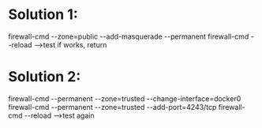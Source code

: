 # Solution 1:
firewall-cmd --zone=public --add-masquerade --permanent
firewall-cmd --reload
-->test if works, return

# Solution 2:
firewall-cmd --permanent --zone=trusted --change-interface=docker0
firewall-cmd --permanent --zone=trusted --add-port=4243/tcp
firewall-cmd --reload
-->test again